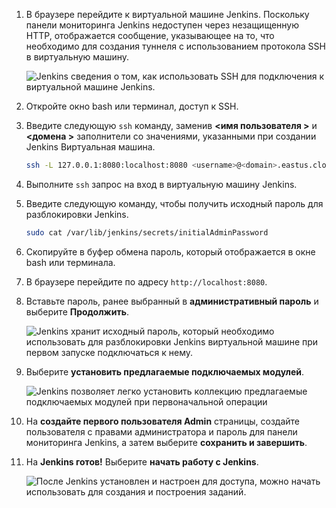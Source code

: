 1. В браузере перейдите к виртуальной машине Jenkins. Поскольку панели мониторинга Jenkins недоступен через незащищенную HTTP, отображается сообщение, указывающее на то, что необходимо для создания туннеля с использованием протокола SSH в виртуальную машину.

    ![Jenkins сведения о том, как использовать SSH для подключения к виртуальной машине Jenkins.](./media/jenkins-connect-to-jenkins-server-running-on-azure/jenkins-ssh-instructions.png)

1. Откройте окно bash или терминал, доступ к SSH.

1. Введите следующую `ssh` команду, заменив  **&lt;имя пользователя >** и  **&lt;домена >** заполнители со значениями, указанными при создании Jenkins Виртуальная машина.

    ```bash
    ssh -L 127.0.0.1:8080:localhost:8080 <username>@<domain>.eastus.cloudapp.azure.com
    ```

1. Выполните `ssh` запрос на вход в виртуальную машину Jenkins.

1. Введите следующую команду, чтобы получить исходный пароль для разблокировки Jenkins.

    ```bash
    sudo cat /var/lib/jenkins/secrets/initialAdminPassword
    ```

1. Скопируйте в буфер обмена пароль, который отображается в окне bash или терминала.

1. В браузере перейдите по адресу `http://localhost:8080`.

1. Вставьте пароль, ранее выбранный в **административный пароль** и выберите **Продолжить**.

    ![Jenkins хранит исходный пароль, который необходимо использовать для разблокировки Jenkins виртуальной машине при первом запуске подключаться к нему.](./media/jenkins-connect-to-jenkins-server-running-on-azure/jenkins-unlock.png)

1. Выберите **установить предлагаемые подключаемых модулей**.

    ![Jenkins позволяет легко установить коллекцию предлагаемые подключаемых модулей при первоначальной операции](./media/jenkins-connect-to-jenkins-server-running-on-azure/jenkins-customize.png)

1. На **создайте первого пользователя Admin** страницы, создайте пользователя с правами администратора и пароль для панели мониторинга Jenkins, а затем выберите **сохранить и завершить**.

1. На **Jenkins готов!** Выберите **начать работу с Jenkins**.

    ![После Jenkins установлен и настроен для доступа, можно начать использовать для создания и построения заданий.](./media/jenkins-connect-to-jenkins-server-running-on-azure/jenkins-ready.png)